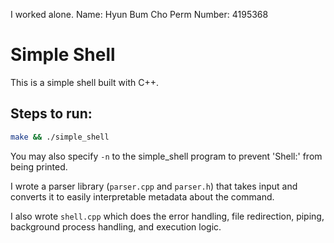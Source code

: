 I worked alone.
Name: Hyun Bum Cho
Perm Number: 4195368

# Simple Shell

This is a simple shell built with C++.

## Steps to run:
```bash
make && ./simple_shell
```

You may also specify `-n` to the simple_shell program to prevent 'Shell:' from being printed.

I wrote a parser library (`parser.cpp` and `parser.h`) that takes input and converts it to easily interpretable metadata about the command.

I also wrote `shell.cpp` which does the error handling, file redirection, piping, background process handling, and execution logic. 